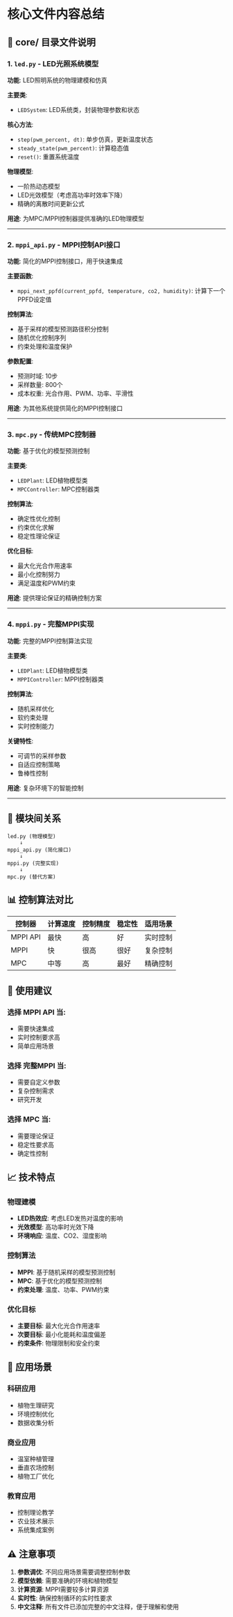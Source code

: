# 核心文件内容总结

## 📁 core/ 目录文件说明

### 1. `led.py` - LED光照系统模型
**功能**: LED照明系统的物理建模和仿真

**主要类**:
- `LEDSystem`: LED系统类，封装物理参数和状态

**核心方法**:
- `step(pwm_percent, dt)`: 单步仿真，更新温度状态
- `steady_state(pwm_percent)`: 计算稳态值
- `reset()`: 重置系统温度

**物理模型**:
- 一阶热动态模型
- LED光效模型（考虑高功率时效率下降）
- 精确的离散时间更新公式

**用途**: 为MPC/MPPI控制器提供准确的LED物理模型

---

### 2. `mppi_api.py` - MPPI控制API接口
**功能**: 简化的MPPI控制接口，用于快速集成

**主要函数**:
- `mppi_next_ppfd(current_ppfd, temperature, co2, humidity)`: 计算下一个PPFD设定值

**控制算法**:
- 基于采样的模型预测路径积分控制
- 随机优化控制序列
- 约束处理和温度保护

**参数配置**:
- 预测时域: 10步
- 采样数量: 800个
- 成本权重: 光合作用、PWM、功率、平滑性

**用途**: 为其他系统提供简化的MPPI控制接口

---

### 3. `mpc.py` - 传统MPC控制器
**功能**: 基于优化的模型预测控制

**主要类**:
- `LEDPlant`: LED植物模型类
- `MPCController`: MPC控制器类

**控制算法**:
- 确定性优化控制
- 约束优化求解
- 稳定性理论保证

**优化目标**:
- 最大化光合作用速率
- 最小化控制努力
- 满足温度和PWM约束

**用途**: 提供理论保证的精确控制方案

---

### 4. `mppi.py` - 完整MPPI实现
**功能**: 完整的MPPI控制算法实现

**主要类**:
- `LEDPlant`: LED植物模型类
- `MPPIController`: MPPI控制器类

**控制算法**:
- 随机采样优化
- 软约束处理
- 实时控制能力

**关键特性**:
- 可调节的采样参数
- 自适应控制策略
- 鲁棒性控制

**用途**: 复杂环境下的智能控制

---

## 🔧 模块间关系

```
led.py (物理模型)
    ↓
mppi_api.py (简化接口)
    ↓
mppi.py (完整实现)
    ↓
mpc.py (替代方案)
```

## 📊 控制算法对比

| 控制器 | 计算速度 | 控制精度 | 稳定性 | 适用场景 |
|--------|----------|----------|--------|----------|
| MPPI API | 最快 | 高 | 好 | 实时控制 |
| MPPI | 快 | 很高 | 很好 | 复杂控制 |
| MPC | 中等 | 高 | 最好 | 精确控制 |

## 🎯 使用建议

### 选择 MPPI API 当:
- 需要快速集成
- 实时控制要求高
- 简单应用场景

### 选择 完整MPPI 当:
- 需要自定义参数
- 复杂控制需求
- 研究开发

### 选择 MPC 当:
- 需要理论保证
- 稳定性要求高
- 确定性控制

## 📈 技术特点

### 物理建模
- **LED热效应**: 考虑LED发热对温度的影响
- **光效模型**: 高功率时光效下降
- **环境响应**: 温度、CO2、湿度影响

### 控制算法
- **MPPI**: 基于随机采样的模型预测控制
- **MPC**: 基于优化的模型预测控制
- **约束处理**: 温度、功率、PWM约束

### 优化目标
- **主要目标**: 最大化光合作用速率
- **次要目标**: 最小化能耗和温度偏差
- **约束条件**: 物理限制和安全约束

## 🔬 应用场景

### 科研应用
- 植物生理研究
- 环境控制优化
- 数据收集分析

### 商业应用
- 温室种植管理
- 垂直农场控制
- 植物工厂优化

### 教育应用
- 控制理论教学
- 农业技术展示
- 系统集成案例

## ⚠️ 注意事项

1. **参数调优**: 不同应用场景需要调整控制参数
2. **模型依赖**: 需要准确的环境和植物模型
3. **计算资源**: MPPI需要较多计算资源
4. **实时性**: 确保控制循环的实时性要求
5. **中文注释**: 所有文件已添加完整的中文注释，便于理解和使用
